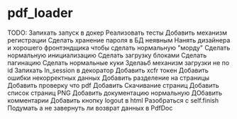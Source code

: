 # pdf_loader

TODO:
Запихать запуск в докер
Реализовать тесты
Добавить механизм регистрации
Сделать хранение пароля в БД неявным
Нанять дизайнера и хорошего фронтэндщика чтобы сделать нормальную "морду"
Сделать нормальную инициализацию
Сделать загрузку блоками
Сделать пагинацию
Сделать нормальные куки
Зделаьб механизм загрузки не по id
Запихать In_session в декоратор
Добавить xcfr токен
Добавить ошибки некорректных данных
Добавить разделение на страницы
Добавить проверку что pdf
Добавить Скачивание страниц
Добавить список страниц PNG
Добавить документацию нормальную
ДОбавить комментарии
Добавить кнопку logout в html
Разобраться с self.finish
Подумать а не завернуть ли возврат данных в PdfDoc
